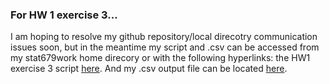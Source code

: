 ### For HW 1 exercise 3...


I am hoping to resolve my github repository/local direcotry communication issues soon, but in the meantime my script and .csv can be accessed from my stat679work home direcory or with the following hyperlinks: the HW1 exercise 3 script [here](https://github.com/kingcohn1/stat679work/blob/master/hw1.3.shhw1.3.sh.).
And my .csv output file can be located [here](https://github.com/kingcohn1/stat679work/blob/master/HW13.csv). 
